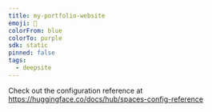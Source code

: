 ```yaml
---
title: my-portfolio-website
emoji: 🐳
colorFrom: blue
colorTo: purple
sdk: static
pinned: false
tags:
  - deepsite
---
```


Check out the configuration reference at https://huggingface.co/docs/hub/spaces-config-reference